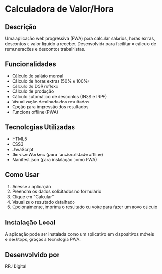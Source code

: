 # Calculadora de Valor/Hora

## Descrição
Uma aplicação web progressiva (PWA) para calcular salários, horas extras, descontos e valor líquido a receber. Desenvolvida para facilitar o cálculo de remunerações e descontos trabalhistas.

## Funcionalidades
- Cálculo de salário mensal
- Cálculo de horas extras (50% e 100%)
- Cálculo de DSR reflexo
- Cálculo de produção
- Cálculo automático de descontos (INSS e IRPF)
- Visualização detalhada dos resultados
- Opção para impressão dos resultados
- Funciona offline (PWA)

## Tecnologias Utilizadas
- HTML5
- CSS3
- JavaScript
- Service Workers (para funcionalidade offline)
- Manifest.json (para instalação como PWA)

## Como Usar
1. Acesse a aplicação
2. Preencha os dados solicitados no formulário
3. Clique em "Calcular"
4. Visualize o resultado detalhado
5. Opcionalmente, imprima o resultado ou volte para fazer um novo cálculo

## Instalação Local
A aplicação pode ser instalada como um aplicativo em dispositivos móveis e desktops, graças à tecnologia PWA.

## Desenvolvido por
RPJ Digital